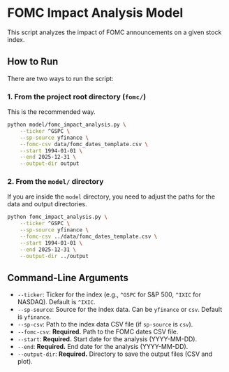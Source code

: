 # FOMC Impact Analysis Model

This script analyzes the impact of FOMC announcements on a given stock index.

## How to Run

There are two ways to run the script:

### 1. From the project root directory (`fomc/`)

This is the recommended way.

```bash
python model/fomc_impact_analysis.py \
    --ticker ^GSPC \
    --sp-source yfinance \
    --fomc-csv data/fomc_dates_template.csv \
    --start 1994-01-01 \
    --end 2025-12-31 \
    --output-dir output
```

### 2. From the `model/` directory

If you are inside the `model` directory, you need to adjust the paths for the data and output directories.

```bash
python fomc_impact_analysis.py \
    --ticker ^GSPC \
    --sp-source yfinance \
    --fomc-csv ../data/fomc_dates_template.csv \
    --start 1994-01-01 \
    --end 2025-12-31 \
    --output-dir ../output
```

## Command-Line Arguments

*   `--ticker`: Ticker for the index (e.g., `^GSPC` for S&P 500, `^IXIC` for NASDAQ). Default is `^IXIC`.
*   `--sp-source`: Source for the index data. Can be `yfinance` or `csv`. Default is `yfinance`.
*   `--sp-csv`: Path to the index data CSV file (if `sp-source` is `csv`).
*   `--fomc-csv`: **Required.** Path to the FOMC dates CSV file.
*   `--start`: **Required.** Start date for the analysis (YYYY-MM-DD).
*   `--end`: **Required.** End date for the analysis (YYYY-MM-DD).
*   `--output-dir`: **Required.** Directory to save the output files (CSV and plot).

```
